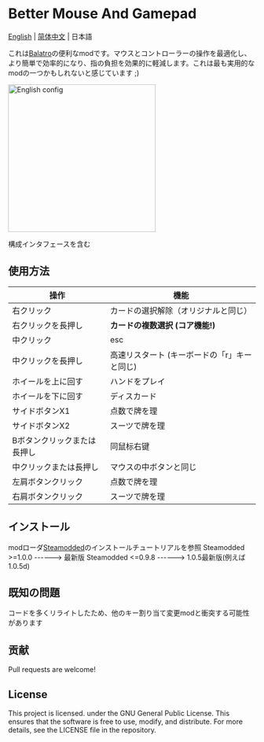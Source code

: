 # Better Mouse And Gamepad

[English](/README.md) | [简体中文](/README_ZH.md) | 日本語

これは[Balatro](https://store.steampowered.com/app/2379780/Balatro/)の便利なmodです。マウスとコントローラーの操作を最適化し、より簡単で効率的になり、指の負担を効果的に軽減します。これは最も実用的なmodの一つかもしれないと感じています ;)

<img src="https://github.com/user-attachments/assets/ee072a73-0360-4863-bd18-35c23580940e" alt="English config" width="300" />

構成インタフェースを含む

## 使用方法

| 操作       | 機能              |
| -------- | ---------------- |
| 右クリック   | カードの選択解除（オリジナルと同じ）      |
| 右クリックを長押し   | **カードの複数選択 (コア機能!)** |
| 中クリック   | esc              |
| 中クリックを長押し   | 高速リスタート (キーボードの「r」キーと同じ)   |
| ホイールを上に回す   | ハンドをプレイ               |
| ホイールを下に回す   | ディスカード               |
| サイドボタンX1   | 点数で牌を理          |
| サイドボタンX2   | スーツで牌を理           |
| Bボタンクリックまたは長押し   | 同鼠标右键            |
| 中クリックまたは長押し | マウスの中ボタンと同じ            |
| 左肩ボタンクリック  | 点数で牌を理            |
| 右肩ボタンクリック  | スーツで牌を理            |

## インストール

modローダ[Steamodded](https://github.com/Steamopollys/Steamodded/tree/0.6.0)のインストールチュートリアルを参照
Steamodded >=1.0.0 ------> 最新版
Steamodded <=0.9.8 ------> 1.0.5最新版(例えば1.0.5d)

## 既知の問題

コードを多くリライトしたため、他のキー割り当て変更modと衝突する可能性があります

## 贡献

Pull requests are welcome!

## License

This project is licensed. under the GNU General Public License. This ensures that the software is free to use, modify, and distribute. For more details, see the LICENSE file in the repository.
